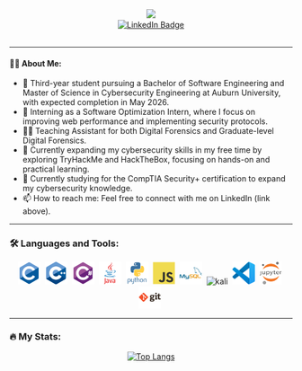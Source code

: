 <div id="header" align="center">
  <img src="https://i.giphy.com/media/v1.Y2lkPTc5MGI3NjExYm5wY3VkYmVjZTI1aDFhMGJtMHZ5ZWV2YnEwZ2ZjZjRuZ2QyMnpmbCZlcD12MV9pbnRlcm5hbF9naWZfYnlfaWQmY3Q9Zw/xThuWlkDowsBhfAMX6/giphy.gif" width="100">

</div>
<div id="badges" align="center">
   <a href="https://www.linkedin.com/in/liammaher1">
      <img src="https://img.shields.io/badge/LinkedIn-blue?style=for-the-badge&logo=linkedin&logoColor=white" alt="LinkedIn Badge"/><br>
   </a>
      <img src="https://komarev.com/ghpvc/?username=lkm0049&style=flat-square&color=blue" alt=""/><br>
</div>

---

#### 👨‍💻 About Me: 
  - 📖 Third-year student pursuing a Bachelor of Software Engineering and Master of Science in Cybersecurity Engineering at Auburn University, with expected completion in May 2026.
  - 👷 Interning as a Software Optimization Intern, where I focus on improving web performance and implementing security protocols.
  - 👨‍🏫 Teaching Assistant for both Digital Forensics and Graduate-level Digital Forensics.
  - 🌱 Currently expanding my cybersecurity skills in my free time by exploring TryHackMe and HackTheBox, focusing on hands-on and practical learning.
  - 📝 Currently studying for the CompTIA Security+ certification to expand my cybersecurity knowledge.
  - 📫 How to reach me: Feel free to connect with me on LinkedIn (link above).

---
### 🛠️ Languages and Tools:
<div align="center">
  <img src="https://github.com/devicons/devicon/blob/master/icons/c/c-original.svg" title="C" alt="C" width="40" height="40"/>&nbsp;
  <img src="https://github.com/devicons/devicon/blob/master/icons/cplusplus/cplusplus-original.svg" title="cpp" alt="cpp" width="40" height="40"/>&nbsp;
  <img src="https://github.com/devicons/devicon/blob/master/icons/csharp/csharp-original.svg" title="cpp" alt="cpp" width="40" height="40"/>&nbsp;
  <img src="https://github.com/devicons/devicon/blob/master/icons/java/java-original-wordmark.svg" title="Java" alt="Java" width="40" height="40"/>&nbsp;
  <img src="https://github.com/devicons/devicon/blob/master/icons/python/python-original-wordmark.svg" title="Python" alt="Python" width="40" height="40"/>&nbsp;
  <img src="https://github.com/devicons/devicon/blob/master/icons/javascript/javascript-original.svg" title="JavaScript" alt="JavaScript" width="40" height="40"/>&nbsp;
  <img src="https://github.com/devicons/devicon/blob/master/icons/mysql/mysql-original-wordmark.svg" title="MySQL" alt="MySQL" width="40" height="40"/>&nbsp;
  <img src="https://github.com/lukas-w/font-logos/blob/master/vectors/kali-linux.svg" title="Kali" alt="kali" width="40" height="40"/>&nbsp;
  <img src="https://github.com/devicons/devicon/blob/master/icons/vscode/vscode-original.svg" title="vscode" alt="vscode" width="40"/>&nbsp;
  <img src="https://github.com/devicons/devicon/blob/master/icons/jupyter/jupyter-original-wordmark.svg" title="jupyter" alt="jupyter" width="40"/>&nbsp;
  <img src="https://github.com/devicons/devicon/blob/master/icons/git/git-original-wordmark.svg" title="Git" **alt="Git" width="40" height="40"/>&nbsp;
</div>

---
### 🔥 My Stats:

<div align="center">
  
[![Top Langs](https://github-readme-stats.vercel.app/api/top-langs/?username=lkm0049&layout=compact&theme=onedark&hide=html,makefile,jupyter%20notebook)](https://github.com/anuraghazra/github-readme-stats)

</div>



    




